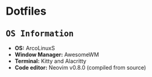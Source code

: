 # Dotfiles

## <samp>OS Information</samp>
- **OS:** ArcoLinuxS
- **Window Manager:** AwesomeWM
- **Terminal:** Kitty and Alacritty
- **Code editor:** Neovim v0.8.0 (compiled from source)

